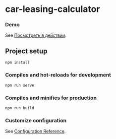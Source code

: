 # car-leasing-calculator

### Demo
See [Посмотреть в действии](https://martensit2019.github.io/car-leasing-calculator/).

## Project setup
```
npm install
```

### Compiles and hot-reloads for development
```
npm run serve
```

### Compiles and minifies for production
```
npm run build
```

### Customize configuration
See [Configuration Reference](https://cli.vuejs.org/config/).
